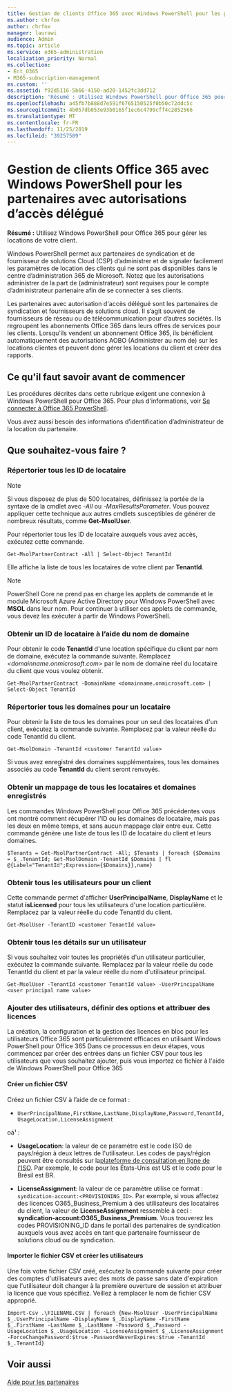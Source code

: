 ```yaml
---
title: Gestion de clients Office 365 avec Windows PowerShell pour les partenaires avec autorisations d’accès délégué
ms.author: chrfox
author: chrfox
manager: laurawi
audience: Admin
ms.topic: article
ms.service: o365-administration
localization_priority: Normal
ms.collection:
- Ent_O365
- M365-subscription-management
ms.custom: ''
ms.assetid: f92d5116-5b66-4150-ad20-1452fc3dd712
description: 'Résumé : Utilisez Windows PowerShell pour Office 365 pour gérer les locations de votre client.'
ms.openlocfilehash: a45fb7b888d7e591f6765150525f0b50c72ddc5c
ms.sourcegitcommit: 4b057db053e93b0165f1ec6c4799cff4c2852566
ms.translationtype: MT
ms.contentlocale: fr-FR
ms.lasthandoff: 11/25/2019
ms.locfileid: "39257589"
---
```

# <a name="manage-office-365-tenants-with-windows-powershell-for-delegated-access-permissions-dap-partners"></a>Gestion de clients Office 365 avec Windows PowerShell pour les partenaires avec autorisations d’accès délégué

 **Résumé :** Utilisez Windows PowerShell pour Office 365 pour gérer les locations de votre client.
  
Windows PowerShell permet aux partenaires de syndication et de fournisseur de solutions Cloud (CSP) d’administrer et de signaler facilement les paramètres de location des clients qui ne sont pas disponibles dans le centre d’administration 365 de Microsoft. Notez que les autorisations administrer de la part de (administrateur) sont requises pour le compte d’administrateur partenaire afin de se connecter à ses clients.
  
Les partenaires avec autorisation d'accès délégué sont les partenaires de syndication et fournisseurs de solutions cloud. Il s’agit souvent de fournisseurs de réseau ou de télécommunication pour d’autres sociétés. Ils regroupent les abonnements Office 365 dans leurs offres de services pour les clients. Lorsqu'ils vendent un abonnement Office 365, ils bénéficient automatiquement des autorisations AOBO (Administrer au nom de) sur les locations clientes et peuvent donc gérer les locations du client et créer des rapports.
## <a name="what-do-you-need-to-know-before-you-begin"></a>Ce qu'il faut savoir avant de commencer

Les procédures décrites dans cette rubrique exigent une connexion à Windows PowerShell pour Office 365. Pour plus d'informations, voir [Se connecter à Office 365 PowerShell](connect-to-office-365-powershell.md).
  
Vous avez aussi besoin des informations d’identification d’administrateur de la location du partenaire.
  
## <a name="what-do-you-want-to-do"></a>Que souhaitez-vous faire ?

### <a name="list-all-tenant-ids"></a>Répertorier tous les ID de locataire

> [!NOTE]
> Si vous disposez de plus de 500 locataires, définissez la portée de la syntaxe de la cmdlet avec  _-All_ ou _-MaxResultsParameter_. Vous pouvez appliquer cette technique aux autres cmdlets susceptibles de générer de nombreux résultats, comme **Get-MsolUser**.
  
Pour répertorier tous les ID de locataire auxquels vous avez accès, exécutez cette commande.
  
```
Get-MsolPartnerContract -All | Select-Object TenantId
```

Elle affiche la liste de tous les locataires de votre client par **TenantId**.

>[!Note]
>PowerShell Core ne prend pas en charge les applets de commande et le module Microsoft Azure Active Directory pour Windows PowerShell avec **MSOL** dans leur nom. Pour continuer à utiliser ces applets de commande, vous devez les exécuter à partir de Windows PowerShell.
>
  
### <a name="get-a-tenant-id-by-using-the-domain-name"></a>Obtenir un ID de locataire à l’aide du nom de domaine

Pour obtenir le code **TenantId** d'une location spécifique du client par nom de domaine, exécutez la commande suivante. Remplacez _<domainname.onmicrosoft.com>_ par le nom de domaine réel du locataire du client que vous voulez obtenir.
  
```
Get-MsolPartnerContract -DomainName <domainname.onmicrosoft.com> | Select-Object TenantId
```

### <a name="list-all-domains-for-a-tenant"></a>Répertorier tous les domaines pour un locataire

Pour obtenir la liste de tous les domaines pour un seul des locataires d'un client, exécutez la commande suivante. Remplacez  _<customer TenantId value>_ par la valeur réelle du code TenantId du client.
  
```
Get-MsolDomain -TenantId <customer TenantId value>
```

Si vous avez enregistré des domaines supplémentaires, tous les domaines associés au code **TenantId** du client seront renvoyés.
  
### <a name="get-a-mapping-of-all-tenants-and-registered-domains"></a>Obtenir un mappage de tous les locataires et domaines enregistrés

Les commandes Windows PowerShell pour Office 365 précédentes vous ont montré comment récupérer l'ID ou les domaines de locataire, mais pas les deux en même temps, et sans aucun mappage clair entre eux. Cette commande génère une liste de tous les ID de locataire du client et leurs domaines.
  
```
$Tenants = Get-MsolPartnerContract -All; $Tenants | foreach {$Domains = $_.TenantId; Get-MsolDomain -TenantId $Domains | fl @{Label="TenantId";Expression={$Domains}},name}
```

### <a name="get-all-users-for-a-tenant"></a>Obtenir tous les utilisateurs pour un client

Cette commande permet d'afficher **UserPrincipalName**, **DisplayName** et le statut **isLicensed** pour tous les utilisateurs d'une location particulière. Remplacez _<customer TenantId value>_ par la valeur réelle du code TenantId du client.
  
```
Get-MsolUser -TenantID <customer TenantId value>
```

### <a name="get-all-details-about-a-user"></a>Obtenir tous les détails sur un utilisateur

Si vous souhaitez voir toutes les propriétés d'un utilisateur particulier, exécutez la commande suivante. Remplacez  _<customer TenantId value>_ par la valeur réelle du code TenantId du client et _<user principal name value>_ par la valeur réelle du nom d'utilisateur principal.
  
```
Get-MsolUser -TenantId <customer TenantId value> -UserPrincipalName <user principal name value>
```

### <a name="add-users-set-options-and-assign-licenses"></a>Ajouter des utilisateurs, définir des options et attribuer des licences

La création, la configuration et la gestion des licences en bloc pour les utilisateurs Office 365 sont particulièrement efficaces en utilisant Windows PowerShell pour Office 365 Dans ce processus en deux étapes, vous commencez par créer des entrées dans un fichier CSV pour tous les utilisateurs que vous souhaitez ajouter, puis vous importez ce fichier à l'aide de Windows PowerShell pour Office 365 
  
#### <a name="create-a-csv-file"></a>Créer un fichier CSV

Créez un fichier CSV à l’aide de ce format :
  
-  `UserPrincipalName,FirstName,LastName,DisplayName,Password,TenantId,UsageLocation,LicenseAssignment`
    
oà¹ :
  
- **UsageLocation**: la valeur de ce paramètre est le code ISO de pays/région à deux lettres de l'utilisateur. Les codes de pays/région peuvent être consultés sur la[plateforme de consultation en ligne de l'ISO](https://go.microsoft.com/fwlink/p/?LinkId=532703). Par exemple, le code pour les États-Unis est US et le code pour le Brésil est BR. 
    
- **LicenseAssignment**: la valeur de ce paramètre utilise ce format : `syndication-account:<PROVISIONING_ID>`. Par exemple, si vous affectez des licences O365_Business_Premium à des utilisateurs des locataires du client, la valeur de **LicenseAssignment** ressemble à ceci : **syndication-account:O365_Business_Premium**. Vous trouverez les codes PROVISIONING_ID dans le portail des partenaires de syndication auxquels vous avez accès en tant que partenaire fournisseur de solutions cloud ou de syndication.
    
#### <a name="import-the-csv-file-and-create-the-users"></a>Importer le fichier CSV et créer les utilisateurs

Une fois votre fichier CSV créé, exécutez la commande suivante pour créer des comptes d'utilisateurs avec des mots de passe sans date d'expiration que l'utilisateur doit changer à la première ouverture de session et attribuer la licence que vous spécifiez. Veillez à remplacer le nom de fichier CSV approprié.
  
```
Import-Csv .\FILENAME.CSV | foreach {New-MsolUser -UserPrincipalName $_.UserPrincipalName -DisplayName $_.DisplayName -FirstName $_.FirstName -LastName $_.LastName -Password $_.Password -UsageLocation $_.UsageLocation -LicenseAssignment $_.LicenseAssignment -ForceChangePassword:$true -PasswordNeverExpires:$true -TenantId $_.TenantId}
```

## <a name="see-also"></a>Voir aussi

#### 

[Aide pour les partenaires](https://go.microsoft.com/fwlink/p/?LinkId=533477)

